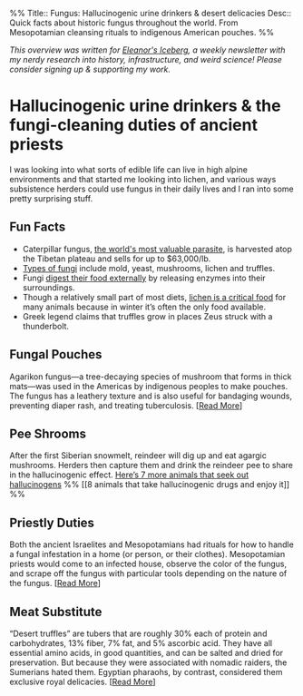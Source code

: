 %%
Title:: Fungus: Hallucinogenic urine drinkers & desert delicacies
Desc:: Quick facts about historic fungus throughout the world. From Mesopotamian cleansing rituals to indigenous American pouches.
%%

<cite>This overview was written for [Eleanor's Iceberg](http://newsletter.eleanorkonik.com/), a weekly newsletter with my nerdy research into history, infrastructure, and weird science! Please consider signing up & supporting my work.</cite>

# Hallucinogenic urine drinkers & the fungi-cleaning duties of ancient priests

I was looking into what sorts of edible life can live in high alpine environments and that started me looking into lichen, and various ways subsistence herders could use fungus in their daily lives and I ran into some pretty surprising stuff. 

## Fun Facts
 
* Caterpillar fungus, [the world's most valuable parasite](https://www.businessinsider.com/caterpillar-fungus-expensive-most-valuable-parasite-2019-3), is harvested atop the Tibetan plateau and sells for up to $63,000/lb. 
* [Types of fungi](https://sciencing.com/fungus-vs-mold-5529716.html) include mold, yeast, mushrooms, lichen and truffles. 
* Fungi [digest their food externally](https://www.ncbi.nlm.nih.gov/books/NBK8125/) by releasing enzymes into their surroundings. 
* Though a relatively small part of most diets, [lichen is a critical food](http://www.sharnoffphotos.com/lichen_info/fauna.html) for many animals because in winter it’s often the only food available. 
* Greek legend claims that truffles grow in places Zeus struck with a thunderbolt. 

## Fungal Pouches 
Agarikon fungus—a tree-decaying species of mushroom that forms in thick mats—was used in the Americas by indigenous peoples to make pouches. The fungus has a leathery texture and is also useful for bandaging wounds, preventing diaper rash, and treating tuberculosis. [[Read More](https://www.scientificamerican.com/article/century-old-textiles-woven-from-fascinating-fungus/)]

## Pee Shrooms
After the first Siberian snowmelt, reindeer will dig up and eat agargic mushrooms. Herders then capture them and drink the reindeer pee to share in the hallucinogenic effect. [Here’s 7 more animals that seek out hallucinogens](https://matadornetwork.com/read/animals-hallucinogenic-drugs/)  %% [[8 animals that take hallucinogenic drugs and enjoy it]] %%

## Priestly Duties
Both the ancient Israelites and Mesopotamians had rituals for how to handle a fungal infestation in a home (or person, or their clothes). Mesopotamian priests would come to an infected house, observe the color of the fungus, and scrape off the fungus with particular tools depending on the nature of the fungus. [[Read More](https://www.jstor.org/stable/44089520)] 

## Meat Substitute
“Desert truffles” are tubers that are roughly 30% each of protein and carbohydrates, 13% fiber, 7% fat, and 5% ascorbic acid. They have all essential amino acids, in good quantities, and can be salted and dried for preservation. But because they were associated with nomadic raiders, the Sumerians hated them. Egyptian pharaohs, by contrast, considered them exclusive royal delicacies. [[Read More](https://www.fungimag.com/Truffle-Issue-08-articles/6_Medicinal.pdf)] 